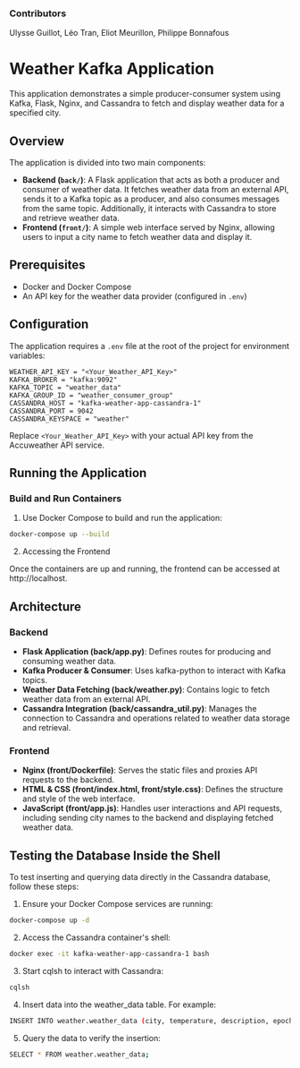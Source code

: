 ### Contributors
Ulysse Guillot, Léo Tran, Eliot Meurillon, Philippe Bonnafous
# Weather Kafka Application

This application demonstrates a simple producer-consumer system using Kafka, Flask, Nginx, and Cassandra to fetch and display weather data for a specified city.

## Overview

The application is divided into two main components:

- **Backend (`back/`)**: A Flask application that acts as both a producer and consumer of weather data. It fetches weather data from an external API, sends it to a Kafka topic as a producer, and also consumes messages from the same topic. Additionally, it interacts with Cassandra to store and retrieve weather data.
- **Frontend (`front/`)**: A simple web interface served by Nginx, allowing users to input a city name to fetch weather data and display it.

## Prerequisites

- Docker and Docker Compose
- An API key for the weather data provider (configured in `.env`)

## Configuration

The application requires a `.env` file at the root of the project for environment variables:

```env
WEATHER_API_KEY = "<Your_Weather_API_Key>"
KAFKA_BROKER = "kafka:9092"
KAFKA_TOPIC = "weather_data"
KAFKA_GROUP_ID = "weather_consumer_group"
CASSANDRA_HOST = "kafka-weather-app-cassandra-1"
CASSANDRA_PORT = 9042
CASSANDRA_KEYSPACE = "weather"
```

Replace `<Your_Weather_API_Key>` with your actual API key from the Accuweather API service.

## Running the Application

### Build and Run Containers

1. Use Docker Compose to build and run the application:

```bash
docker-compose up --build
```

2. Accessing the Frontend

Once the containers are up and running, the frontend can be accessed at http://localhost.

## Architecture

### Backend

* **Flask Application (back/app.py)**: Defines routes for producing and consuming weather data.
* **Kafka Producer & Consumer**: Uses kafka-python to interact with Kafka topics.
* **Weather Data Fetching (back/weather.py)**: Contains logic to fetch weather data from an external API.
* **Cassandra Integration (back/cassandra_util.py)**: Manages the connection to Cassandra and operations related to weather data storage and retrieval.

### Frontend

* **Nginx (front/Dockerfile)**: Serves the static files and proxies API requests to the backend.
* **HTML & CSS (front/index.html, front/style.css)**: Defines the structure and style of the web interface.
* **JavaScript (front/app.js)**: Handles user interactions and API requests, including sending city names to the backend and displaying fetched weather data.

## Testing the Database Inside the Shell

To test inserting and querying data directly in the Cassandra database, follow these steps:

1. Ensure your Docker Compose services are running:
```bash
docker-compose up -d
```

2. Access the Cassandra container's shell:
```bash
docker exec -it kafka-weather-app-cassandra-1 bash
```

3. Start cqlsh to interact with Cassandra:
```bash
cqlsh
```

4. Insert data into the weather_data table. For example:
```bash
INSERT INTO weather.weather_data (city, temperature, description, epoch_time, has_precipitation) VALUES ('Test City', 22.5, 'Sunny', 123456789, false);
```

5. Query the data to verify the insertion:
```bash
SELECT * FROM weather.weather_data;
```
